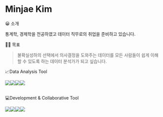 # Minjae Kim

😀 소개

통계학, 경제학을 전공하였고 데이터 직무로의 취업을 준비하고 있습니다.

🏃‍♂️ 목표 

> 불확실성하의 선택에서 의사결정을 도와주는 데이터를 모든 사람들이 쉽게 이해할 수 있도록 하는 데이터 분석가가 되고 싶습니다.

<div><p>📈Data Analysis Tool </p> <img src="https://img.shields.io/badge/python-3776AB?style=for-the-badge&logo=python&logoColor=white"><img src="https://img.shields.io/badge/mysql-4479A1?style=for-the-badge&logo=mysql&logoColor=white"><img src="https://img.shields.io/badge/R-276DC3?style=for-the-badge&logo=R&logoColor=white"><img src="https://img.shields.io/badge/Tableau-E97627?style=for-the-badge&logo=Tableau&logoColor=white"></div>
<br>

 <div><p>💻Development & Collaborative Tool</p><img src="https://img.shields.io/badge/github-181717?style=for-the-badge&logo=github&logoColor=white"><img src="https://img.shields.io/badge/git-F05032?style=for-the-badge&logo=git&logoColor=white"><img src="https://img.shields.io/badge/slack-4A154B?style=for-the-badge&logo=slack&logoColor=white"><img src="https://img.shields.io/badge/notion-000000?style=for-the-badge&logo=notion&logoColor=white"></div>
<br> 
   
  

